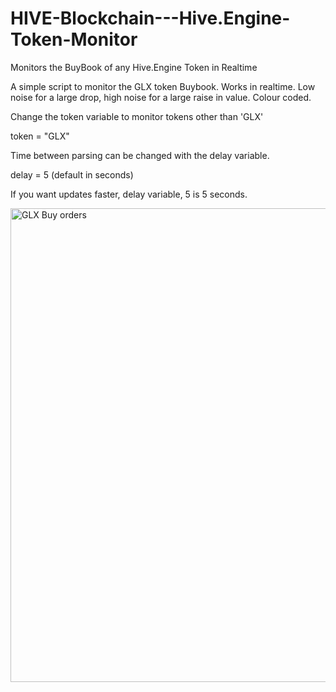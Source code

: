 # HIVE-Blockchain---Hive.Engine-Token-Monitor
Monitors the BuyBook of any Hive.Engine Token in Realtime

A simple script to monitor the GLX token Buybook. Works in realtime.
Low noise for a large drop, high noise for a large raise in value.
Colour coded.

Change the token variable to monitor tokens other than 'GLX'

token = "GLX"

Time between parsing can be changed with the delay variable.

delay = 5 (default in seconds)

If you want updates faster, delay variable, 5 is 5 seconds.

<img width="758" alt="GLX Buy orders" src="https://user-images.githubusercontent.com/119123179/204586199-6fe7eb9a-c599-4b10-b23a-592feb941716.png">


